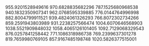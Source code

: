 955.9201528949616
970.6828835682296
787.1525680968538
940.1832350907341
962.0768595339885
776.0144764996998
882.8004799911521
939.4824061326293
766.8072302734266
859.2591943803989
931.2238257566474
1004.6070646568903
1038.5521909848032
1058.4065126101405
1092.7129068329543
876.0257841258442
771.1086318986738
769.2399637301278
819.7659980769105
857.9167485198748
1020.5826377515001
